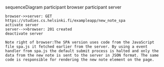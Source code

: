 sequenceDiagram
participant browser
participant server

    browser->>server: GET https://studies.cs.helsinki.fi/exampleapp/new_note_spa
    activate server
    server-->>browser: 201 created
    deactivate server

    Note right of browser:The SPA version uses code from the JavaScript file spa.js it fetched earlier from the server. By using a event handler from spa.js the default submit process is halted and only the data from the new note is sent to the server in JSON format. The same code is responsible for rendering the new note element on the page.
